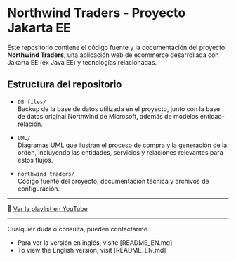 # Northwind Traders - Proyecto Jakarta EE

Este repositorio contiene el código fuente y la documentación del proyecto **Northwind Traders**, una aplicación web de ecommerce desarrollada con Jakarta EE (ex Java EE) y tecnologías relacionadas.

## Estructura del repositorio

- `DB files/`  
  Backup de la base de datos utilizada en el proyecto, junto con la 
  base de datos original Northwind de Microsoft, además de modelos entidad-relación.

- `UML/`  
  Diagramas UML que ilustran el proceso de compra y la generación de la orden, incluyendo las entidades, servicios y relaciones relevantes para estos flujos.

- `northwind_traders/`  
  Código fuente del proyecto, documentación técnica y archivos de configuración.

---

🔗 [Ver la playlist en YouTube](https://youtube.com/playlist?list=PLo6gJIiicJy_CTeun0VCVttNv1B8mRzYC&si=tOlpt0eCm3cFriel)

---

Cualquier duda o consulta, pueden contactarme.

- Para ver la versión en inglés, visite [README_EN.md]  
- To view the English version, visit [README_EN.md]